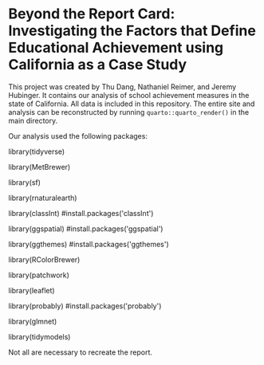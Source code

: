 # Beyond the Report Card: Investigating the Factors that Define Educational Achievement using California as a Case Study

This project was created by Thu Dang, Nathaniel Reimer, and Jeremy Hubinger. It contains our analysis of school achievement measures in the state of California. All data is included in this repository. The entire site and analysis can be reconstructed by running `quarto::quarto_render()` in the main directory.

Our analysis used the following packages:

library(tidyverse)

library(MetBrewer)

library(sf)

library(rnaturalearth)

library(classInt) #install.packages('classInt')

library(ggspatial) #install.packages('ggspatial')

library(ggthemes) #install.packages('ggthemes')

library(RColorBrewer)

library(patchwork)

library(leaflet)

library(probably) #install.packages('probably')

library(glmnet)

library(tidymodels)

Not all are necessary to recreate the report.
